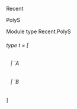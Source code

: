 Recent

PolyS

Module type Recent.PolyS

<a id="type-t"></a>

###### type t = [

<a id="type-t.A"></a>

######    | `A

<a id="type-t.B"></a>

######    | `B

]